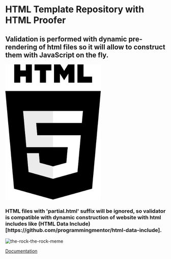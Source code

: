 <h1>HTML Template Repository with HTML Proofer</h1>

<h2>Validation is performed with dynamic pre-rendering of html files so it will allow to construct them with JavaScript on the fly.</h2>

<img width="300" src="photos/pngegg.png" alt="html5" class="center">

<h3>HTML files with 'partial.html' suffix will be ignored, so validator is compatible with dynamic construction of website with html includes like (HTML Data Include)[https://github.com/programmingmentor/html-data-include].</h3>

![the-rock-the-rock-meme](https://user-images.githubusercontent.com/106475065/235998292-0e62a744-5c50-40a3-aec4-c2a016308f23.gif)

<a href="https://developer.mozilla.org/en-US/docs/Web/HTML">Documentation</a>
